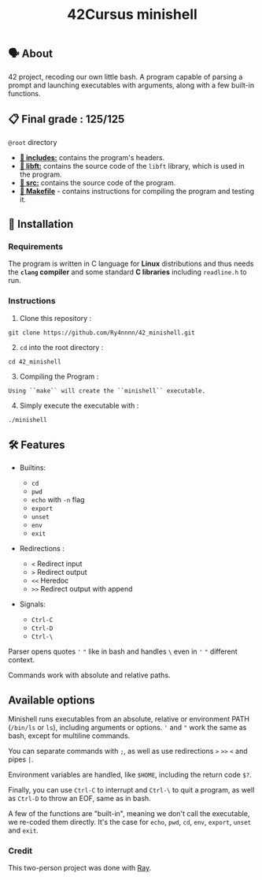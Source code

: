 <h1 align="center">
	42Cursus minishell
</h1>

<p align="center">
  <img src="" />
</p>

## 🗣️ About
42 project, recoding our own little bash. A program capable of parsing a prompt and launching executables with arguments, along with a few built-in functions.

## 📋 Final grade : 125/125

`@root` directory

* [**📁 includes:**](includes/) contains the program's headers.
* [**📁 libft:**](libft/) contains the source code of the `libft` library, which is used in the program.
* [**📁 src:**](srcs/) contains the source code of the program.
* [**📄 Makefile**](Makefile) - contains instructions for compiling the program and testing it.

## 🚀 Installation

### Requirements

The program is written in C language for **Linux** distributions and thus needs the **`clang` compiler** and some standard **C libraries** including `readline.h` to run.

### Instructions

1. Clone this repository :
```
git clone https://github.com/Ry4nnnn/42_minishell.git
```

2. `cd` into the root directory :
```
cd 42_minishell
```

3. Compiling the Program :
```
Using ``make`` will create the ``minishell`` executable.
```

4. Simply execute the executable with :
```
./minishell
```

## 🛠️ Features

- Builtins: 
	- `cd` 
	- `pwd` 
	- `echo` with `-n` flag
	- `export`
	- `unset`
	- `env`
	- `exit`

- Redirections :
    - `<` Redirect input
    - `>` Redirect output
    -  `<<` Heredoc
    - `>>` Redirect output with append

- Signals:
	- `Ctrl-C`
	- `Ctrl-D`
	- `Ctrl-\`

Parser opens quotes `'` `"` like in bash and handles `\` even in `'` `"` different context.

Commands work with absolute and relative paths.

## Available options

Minishell runs executables from an absolute, relative or environment PATH (``/bin/ls`` or ``ls``), including arguments or options. ``'`` and ``"`` work the same as bash, except for multiline commands.

You can separate commands with ``;``, as well as use redirections ``>`` ``>>`` ``<`` and pipes ``|``.

Environment variables are handled, like ``$HOME``, including the return code ``$?``.

Finally, you can use ``Ctrl-C`` to interrupt and ``Ctrl-\`` to quit a program, as well as ``Ctrl-D`` to throw an EOF, same as in bash.

A few of the functions are "built-in", meaning we don't call the executable, we re-coded them directly. It's the case for ``echo``, ``pwd``, ``cd``, ``env``, ``export``, ``unset`` and ``exit``.

### Credit

This two-person project was done with [Ray](https://github.com/wangxuerui2003).


